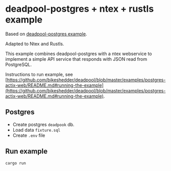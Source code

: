 # deadpool-postgres + ntex + rustls example

Based on [deadpool-postgres example](https://github.com/bikeshedder/deadpool/tree/master/examples).  

Adapted to Ntex and Rustls.  

This example combines deadpool-postgres with a ntex webservice to implement a simple API service that responds with JSON read from PostgreSQL.

Instructions to run example, see [https://github.com/bikeshedder/deadpool/blob/master/examples/postgres-actix-web/README.md#running-the-example](https://github.com/bikeshedder/deadpool/blob/master/examples/postgres-actix-web/README.md#running-the-example).  

## Postgres

- Create postgres `deadpook` db.
- Load data `fixture.sql`
- Create `.env` file

## Run example

```
cargo run
```
